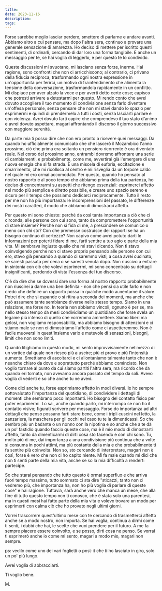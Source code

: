 ```yaml
---
title: 
date: 2023-11-16 
description: 
tags: 
---
```


 Forse sarebbe meglio lasciar perdere, smettere di parlarne e andare avanti. Abbiamo altro a cui pensare, ma dopo l'altra sera, continuo a provare una generale sensazione di amarezza. Ho deciso di mettere per iscritto questi sentimenti, di ordinarli, cercando di dar loro una forma tangibile. È anche un messaggio per te, se hai voglia di leggerlo, e per questo te lo condivido.

Queste discussioni mi svuotano, mi lasciano senza forze, inerme. Hai ragione, sono confronti che non ci arricchiscono; al contrario, ci privano della fiducia reciproca, trasformando ogni nostra espressione in un'opportunità per ferirci, un motivo di fraintendimento che alimenta la tensione della conversazione, trasformandola rapidamente in un conflitto. Mi dispiace per aver alzato la voce e per averti detto certe cose; capisco che potresti arrivare a detestarmi per questo. Mi rendo conto che avrei dovuto accogliere il tuo momento di condivisione senza farlo diventare un'offesa personale, senza pensare che non mi stavi dando lo spazio per esprimermi e quindi di prendermelo a tutti i costi, senza lasciarti parlare e con violenza. Avrei dovuto farti capire che comprendevo il tuo stato d'animo e avrei dovuto aspettare, magari affrontando il discorso il giorno successivo con maggiore serenità.

Da parte mia ti posso dire che non ero pronto a ricevere quei messaggi. Da quando ho ufficialmente comunicato che che lascerò il Mozambico l'anno prossimo, ciò che prima era soltanto un pensiero ricorrente è ora diventato reale. Nel corso del prossimo anno, entrambi dovremo affrontare una serie di cambiamenti, e probabilmente, come me, avvertirai già l'emergere di una nuova energia che si fa strada. È una miscela di euforia, eccitazione e smarrimento, che mi ricolloca al centro e mi risveglia da un torpore caldo nel quale mi ero ormai accomodato. Per questo, quando ho pensato al nostro rapporto e al poco tempo che abbiamo prima della tua partenza, ho deciso di concentrarmi su aspetti che ritengo essenziali: esprimerci affetto nel modo più semplice e diretto possibile, e creare uno spazio sereno e sicuro per il tempo che possiamo dedicarci reciprocamente. Tutto il resto per me non ha più importanza: le incomprensioni del passato, le differenze dei nostri caratteri, il modo che abbiamo di dimostrarci affetto. 

Per questo mi sono chiesto: perché da così tanta importanza a ciò che ci circonda, alle persone con cui sono, tanto da compromettere l'opportunità di stare insieme? Perché non si fida di me, a prescindere se comunico o meno con chi sto? Con che premesse costruisce dei rapporti se ha un bisogno continuo di certezze? Non capivo come avrei potuto darti le informazioni per poterti fidare di me, farti sentire a tuo agio e parte della mia vita. Mi sembrava ingiusto quello che mi stavi dicendo. Non ti stavo coinvolgendo perché non ci stavo proprio pensando alle persone con cui ero, stavo già pensando a quando ci saremmo visti, a cosa avrei cucinato, se saresti passata per cena o se saresti venuta dopo. Non riuscivo a entrare in sintonia con ciò che volevi esprimermi, mi sono concentrato su dettagli insignificanti, perdendo di vista l'essenza del tuo discorso.

C'è da dire che se dovessi dare una forma al nostro rapporto probabilmente non riuscirei a darne una ben definita - non che pensi sia utile farlo e non credo che definire un rapporto possa in qualche modo aunentarne il valore. Potrei dire che si espande o si ritira a seconda dei momenti, ma anche che può assumere tante sembianze diverse nello stesso tempo. Siamo in una relazione, ma forse no. In teoria non abbiamo vincoli, ognuno è per se, ma nello stesso tempo da mesi condividiamo un quotidiano che forse svela un legame più intenso di quello che vorremmo ammettere. Siamo liberi ma gelosi, non vogliamo responsabilità, ma abbiamo bisogno di attenzioni e ci stiamo male se non ci dimostriamo l'affetto come ci aspetteremmo. Non è facile muoversi in quest'insieme vario e mutevole di sensazioni, bisogni, limiti che non sono limiti. 

 Quando litighiamo in questo modo, mi sento improvvisamente nel mezzo di un vortice dal quale non riesco più a uscire; più ci provo e più l'intensità aumenta. Smettiamo di ascoltarci e ci allontaniamo talmente tanto che non è neanche chiaro da dove e soprattutto perché abbiamo cominciato. Non voglio tornare al punto da cui siamo partiti l'altra sera, ma ricordo che da quando eri tornata, non avevamo ancora passato del tempo da soli. Avevo voglia di vederti e so che anche tu ne avevi.

Come dici anche tu, forse esprimiamo affetto in modi diversi. Io ho sempre sottovalutato l'importanza del quotidiano, di condividere i dettagli di momenti che sembrano poco importanti. Ho bisogno del contatto fisico per poter esprimermi. Lo sai, anche quando parlo, mi interrompo se non ho il contatto visivo; figurati scrivere per messaggio. Forse do importanza ad altri dettagli che penso possano farti stare bene, come i tripli cuscini nel letto, la zanzariera, la maschera per gli occhi nel caso tu te la dimenticassi. So che sembro più un badante o un nonno con la nipotina e so anche che a te dà un po' fastidio quando faccio queste cose, ma è il mio modo di dimostrarti affetto, tanto da dimenticarmi di dirti cosa sto facendo e con chi sono. Tu, molto più di me, dai importanza a una condivisione più continua che a volte si consuma in pochi attimi, ma più costante della mia e che probabilmente ti fa sentire più coinvolta. Non so, sto cercando di interpretare, magari non è così, forse è vero che non ci ho capito niente. Mi fa male quando mi dici che non ti senti parte della mia vita, anche se so la mia difficoltà a renderti partecipe.

So che starai pensando che tutto questo è ormai superfluo e che arriva fuori tempo massimo, tutto sommato ci sta dire "sticazzi, tanto non ci vedremo più, che importanza ha, non ho più voglia di parlare di queste cose" e hai ragione. Tuttavia, sarà anche vero che manca un mese, che alla fine di tutto questo tempo non ti conosco, che è stata solo una parentesi, ma in questi mesi hai fatto parte della mia vita e volevo trovare un modo per esprimerti con calma ciò che ho provato negli ultimi giorni.

Vorrei trascorrere quest'ultimo mese con te cercando di trasmetterci affetto anche se a modo nostro, non importa. Se hai voglia, continua a dirmi come ti senti, i dubbi che hai, le scelte che vuoi prendere per il futuro. A me fa sempre piacere essere coinvolto, e se posso, dirti cosa ne penso. Se vorrai ti esprimerò anche io come mi sento, magari a modo mio, magari non sempre.

ps: vedilo come uno dei vari foglietti o post-it che ti ho lasciato in giro, solo un po' più lungo.

Avrei voglia di abbracciarti. 

Ti voglio bene.

M.






